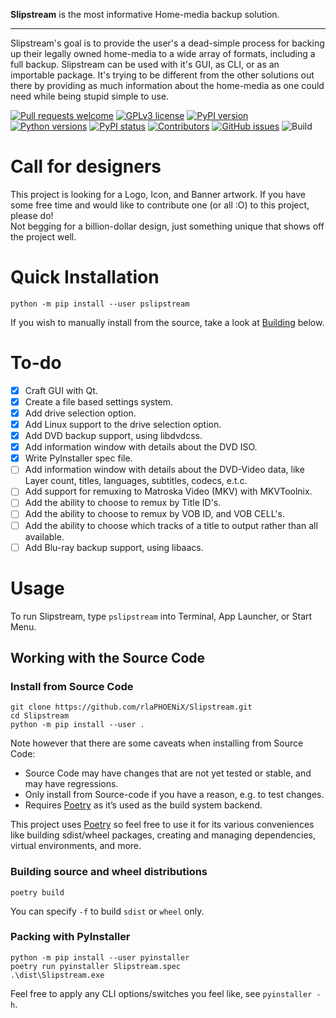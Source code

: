 **Slipstream** is the most informative Home-media backup solution.

---

Slipstream's goal is to provide the user's a dead-simple process for backing up their legally owned home-media to a wide array of formats, including a full backup. Slipstream can be used with it's GUI, as CLI, or as an importable package. It's trying to be different from the other solutions out there by providing as much information about the home-media as one could need while being stupid simple to use.


[![Pull requests welcome](https://img.shields.io/badge/PRs-welcome-brightgreen)](http://makeapullrequest.com)
[![GPLv3 license](https://img.shields.io/badge/license-GPLv3-blue)](https://github.com/rlaPHOENiX/Slipstream/blob/master/LICENSE)
[![PyPI version](https://img.shields.io/pypi/v/pslipstream)](https://pypi.python.org/pypi/pslipstream)
[![Python versions](https://img.shields.io/pypi/pyversions/pslipstream)](https://pypi.python.org/pypi/pslipstream)
[![PyPI status](https://img.shields.io/pypi/status/pslipstream)](https://pypi.python.org/pypi/pslipstream)
[![Contributors](https://img.shields.io/github/contributors/rlaPHOENiX/Slipstream)](https://github.com/rlaPHOENiX/Slipstream/graphs/contributors)
[![GitHub issues](https://img.shields.io/github/issues/rlaPHOENiX/Slipstream)](https://github.com/rlaPHOENiX/Slipstream/issues)
![Build](https://github.com/rlaPHOENiX/Slipstream/workflows/Build/badge.svg?branch=master)

# Call for designers

This project is looking for a Logo, Icon, and Banner artwork. If you have some free time and would like to contribute one (or all :O) to this project, please do!  
Not begging for a billion-dollar design, just something unique that shows off the project well.


# Quick Installation

    python -m pip install --user pslipstream

If you wish to manually install from the source, take a look at [Building](#building) below.

# To-do

- [X] Craft GUI with Qt.
- [x] Create a file based settings system.
- [x] Add drive selection option.
- [X] Add Linux support to the drive selection option.
- [X] Add DVD backup support, using libdvdcss.
- [X] Add information window with details about the DVD ISO.
- [x] Write PyInstaller spec file.
- [ ] Add information window with details about the DVD-Video data, like Layer count, titles, languages, subtitles, codecs, e.t.c.
- [ ] Add support for remuxing to Matroska Video (MKV) with MKVToolnix.
- [ ] Add the ability to choose to remux by Title ID's.
- [ ] Add the ability to choose to remux by VOB ID, and VOB CELL's.
- [ ] Add the ability to choose which tracks of a title to output rather than all available.
- [ ] Add Blu-ray backup support, using libaacs.

# Usage

To run Slipstream, type `pslipstream` into Terminal, App Launcher, or Start Menu.

## Working with the Source Code

### Install from Source Code

    git clone https://github.com/rlaPHOENiX/Slipstream.git
    cd Slipstream
    python -m pip install --user .

Note however that there are some caveats when installing from Source Code:

- Source Code may have changes that are not yet tested or stable, and may have regressions.
- Only install from Source-code if you have a reason, e.g. to test changes.
- Requires [Poetry] as it’s used as the build system backend.

This project uses [Poetry] so feel free to use it for its various conveniences like building
sdist/wheel packages, creating and managing dependencies, virtual environments, and more.

  [Poetry]: <https://python-poetry.org/docs/#installation>

### Building source and wheel distributions

    poetry build

You can specify `-f` to build `sdist` or `wheel` only.

### Packing with PyInstaller

    python -m pip install --user pyinstaller
    poetry run pyinstaller Slipstream.spec
    .\dist\Slipstream.exe

Feel free to apply any CLI options/switches you feel like, see `pyinstaller -h`.
